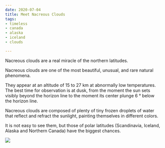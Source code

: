 ```yaml
---
date: 2020-07-04
title: Meet Nacreous Clouds
tags:
- timeless
- canada
- alaska
- iceland
- clouds

---
```

Nacreous clouds are a real miracle of the northern latitudes.

Nacreous clouds are one of the most beautiful, unusual, and rare natural phenomena.  
  
They appear at an altitude of 15 to 27 km at abnormally low temperatures. The best time for observation is at dusk, from the moment the sun sets visibly beyond the horizon line to the moment its center plunge 6 ° below the horizon line.  
  
Nacreous clouds are composed of plenty of tiny frozen droplets of water that reflect and refract the sunlight, painting themselves in different colors.  
  
It is not easy to see them, but those of polar latitudes (Scandinavia, Iceland, Alaska and Northern Canada) have the biggest chances.

![](/images/cloudsss_n.png)